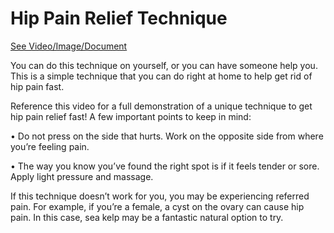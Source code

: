 # Hip Pain Relief Technique

[See Video/Image/Document](https://hls-player.drberg.com/asset?path=migrated-assets/the-fastest-way-to-hip-pain-relief-drberg)

You can do this technique on yourself, or you can have someone help you. This is a simple technique that you can do right at home to help get rid of hip pain fast.

Reference this video for a full demonstration of a unique technique to get hip pain relief fast! A few important points to keep in mind:

• Do not press on the side that hurts. Work on the opposite side from where you’re feeling pain.

• The way you know you’ve found the right spot is if it feels tender or sore. Apply light pressure and massage.

If this technique doesn’t work for you, you may be experiencing referred pain. For example, if you’re a female, a cyst on the ovary can cause hip pain. In this case, sea kelp may be a fantastic natural option to try.